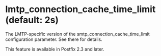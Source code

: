 # lmtp_connection_cache_time_limit (default: 2s)
 The LMTP-specific version of the
smtp\_connection\_cache\_time\_limit configuration parameter.
See there for details. 


 This feature is available in Postfix 2.3 and later. 


